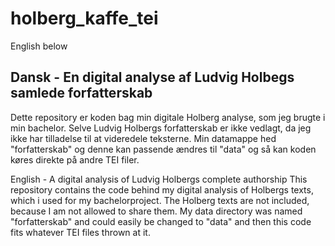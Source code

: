 # holberg_kaffe_tei  
English below
## Dansk - En digital analyse af Ludvig Holbegs samlede forfatterskab
Dette repository er koden bag min digitale Holberg analyse, som jeg brugte i min bachelor. 
Selve Ludvig Holbergs forfatterskab er ikke vedlagt, da jeg ikke har tilladelse til at videredele teksterne. Min datamappe hed "forfatterskab" og denne kan passende ændres til "data" og så kan koden køres direkte på andre TEI filer.


English - A digital analysis of Ludvig Holbergs complete authorship
This repository contains the code behind my digital analysis of Holbergs texts, which i used for my bachelorproject.
The Holberg texts are not included, because I am not allowed to share them. My data directory was named "forfatterskab" and could easily be changed to "data" and then this code fits whatever TEI files thrown at it.
